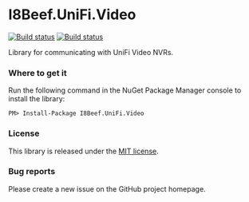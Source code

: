 # I8Beef.UniFi.Video

[![Build status](https://ci.appveyor.com/api/projects/status/2f9pnimxntlec1bf/branch/release?svg=true)](https://ci.appveyor.com/project/i8beef/i8beef-unifi-video/branch/release)
[![Build status](https://ci.appveyor.com/api/projects/status/2f9pnimxntlec1bf/branch/master?svg=true)](https://ci.appveyor.com/project/i8beef/i8beef-unifi-video/branch/master)

Library for communicating with UniFi Video NVRs.

### Where to get it

Run the following command in the NuGet Package Manager console to install the library:

    PM> Install-Package I8Beef.UniFi.Video

### License

This library is released under the [MIT license](https://github.com/i8beef/I8Beef.UniFi.Video/blob/master/LICENSE).

### Bug reports

Please create a new issue on the GitHub project homepage.